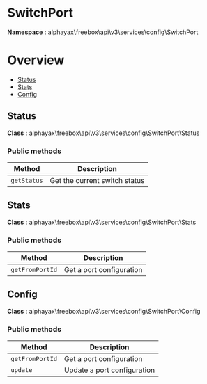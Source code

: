 # SwitchPort

**Namespace**  : alphayax\freebox\api\v3\services\config\SwitchPort

# Overview

- [Status](SwitchPort.md#Status)
- [Stats](SwitchPort.md#Stats)
- [Config](SwitchPort.md#Config)


<a name="Status"></a>
## Status

**Class**  : alphayax\freebox\api\v3\services\config\SwitchPort\Status

### Public methods

| Method | Description |
|---|---|
| `getStatus` | Get the current switch status | 

<a name="Stats"></a>
## Stats

**Class**  : alphayax\freebox\api\v3\services\config\SwitchPort\Stats

### Public methods

| Method | Description |
|---|---|
| `getFromPortId` | Get a port configuration | 

<a name="Config"></a>
## Config

**Class**  : alphayax\freebox\api\v3\services\config\SwitchPort\Config

### Public methods

| Method | Description |
|---|---|
| `getFromPortId` | Get a port configuration | 
| `update` | Update a port configuration | 

